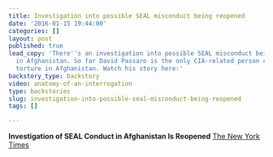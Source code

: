 ```yaml
---
title: Investigation into possible SEAL misconduct being reopened
date: '2016-01-15 19:44:00'
categories: []
layout: post
published: true
lead_copy: 'There''s an investigation into possible SEAL misconduct being reopened
  in Afghanistan. So far David Passaro is the only CIA-related person convicted of
  torture in Afghanistan. Watch his story here:'
backstory_type: backstory
video: anatomy-of-an-interrogation
type: backstories
slug: investigation-into-possible-seal-misconduct-being-reopened
tags: []

---
```

**Investigation of SEAL Conduct in Afghanistan Is Reopened**
[The New York Times](http://nyti.ms/1JNzC6k)

